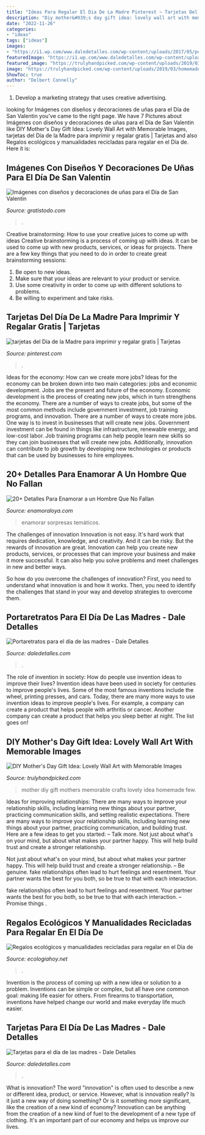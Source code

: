 ```yaml
---
title: "Ideas Para Regalar El Dia De La Madre Pinterest ~ Tarjetas Del Día De La Madre Para Imprimir Y Regalar Gratis"
description: "Diy mother&#039;s day gift idea: lovely wall art with memorable images"
date: "2022-11-26"
categories:
- "ideas"
tags: ["ideas"]
images:
- "https://i1.wp.com/www.daledetalles.com/wp-content/uploads/2017/05/portaretratos-con-fomi16.jpg"
featuredImage: "https://i1.wp.com/www.daledetalles.com/wp-content/uploads/2017/05/portaretratos-con-fomi16.jpg"
featured_image: "https://trulyhandpicked.com/wp-content/uploads/2019/03/homemade-mothers-day-giftidea-diy-rose-gold-gift-1552283686kn4g8.jpg"
image: "https://trulyhandpicked.com/wp-content/uploads/2019/03/homemade-mothers-day-giftidea-diy-rose-gold-gift-1552283686kn4g8.jpg"
ShowToc: true
author: "Delbert Connelly"
---
```



1. Develop a marketing strategy that uses creative advertising.

	

		
looking for Imágenes con diseños y decoraciones de uñas para el Día de San Valentin you've came to the right page. We have 7 Pictures about Imágenes con diseños y decoraciones de uñas para el Día de San Valentin like DIY Mother&#039;s Day Gift Idea: Lovely Wall Art with Memorable Images, tarjetas del Día de la Madre para imprimir y regalar gratis | Tarjetas and also Regalos ecológicos y manualidades recicladas para regalar en el Día de. Here it is:
		
    
## Imágenes Con Diseños Y Decoraciones De Uñas Para El Día De San Valentin

<img loading=lazy src="https://www.gratistodo.com/wp-content/uploads/2017/02/disenos-unas-san-valentin-14.jpg" onerror="this.onerror=null;this.src='https://tse3.mm.bing.net/th?id=OIP.D-xVJWhRZtpA5i84mxHJbAHaGZ&amp;pid=15.1';" alt="Imágenes con diseños y decoraciones de uñas para el Día de San Valentin">

_Source: gratistodo.com_

>. 

	

Creative brainstorming: How to use your creative juices to come up with ideas
Creative brainstorming is a process of coming up with ideas. It can be used to come up with new products, services, or ideas for projects. There are a few key things that you need to do in order to create great brainstorming sessions:
1. Be open to new ideas.
2. Make sure that your ideas are relevant to your product or service.
3. Use some creativity in order to come up with different solutions to problems.
4. Be willing to experiment and take risks.

    
## Tarjetas Del Día De La Madre Para Imprimir Y Regalar Gratis | Tarjetas

<img loading=lazy src="https://i.pinimg.com/736x/41/4f/66/414f66d9cadd935fed9e89573f1d4ecf.jpg" onerror="this.onerror=null;this.src='https://tse2.mm.bing.net/th?id=OIP.2icMe4h0m23NAguHDFwJBQHaFj&amp;pid=15.1';" alt="tarjetas del Día de la Madre para imprimir y regalar gratis | Tarjetas">

_Source: pinterest.com_

>. 

	

Ideas for the economy: How can we create more jobs?
Ideas for the economy can be broken down into two main categories: jobs and economic development. Jobs are the present and future of the economy. Economic development is the process of creating new jobs, which in turn strengthens the economy. There are a number of ways to create jobs, but some of the most common methods include government investment, job training programs, and innovation.
There are a number of ways to create more jobs. One way is to invest in businesses that will create new jobs. Government investment can be found in things like infrastructure, renewable energy, and low-cost labor. Job training programs can help people learn new skills so they can join businesses that will create new jobs. Additionally, innovation can contribute to job growth by developing new technologies or products that can be used by businesses to hire employees.

    
## 20+ Detalles Para Enamorar A Un Hombre Que No Fallan

<img loading=lazy src="https://www.enamoraloya.com/wp-content/uploads/2019/12/caja_sorpresa.jpg" onerror="this.onerror=null;this.src='https://tse3.mm.bing.net/th?id=OIP.SmxF_aqn2ZRwHkfuJ9kAfAAAAA&amp;pid=15.1';" alt="20+ Detalles Para Enamorar a un Hombre Que No Fallan">

_Source: enamoraloya.com_

>enamorar sorpresas temáticos. 

	

The challenges of innovation
Innovation is not easy. It's hard work that requires dedication, knowledge, and creativity. And it can be risky. But the rewards of innovation are great.
Innovation can help you create new products, services, or processes that can improve your business and make it more successful. It can also help you solve problems and meet challenges in new and better ways.

So how do you overcome the challenges of innovation? First, you need to understand what innovation is and how it works. Then, you need to identify the challenges that stand in your way and develop strategies to overcome them.

    
## Portaretratos Para El Día De Las Madres - Dale Detalles

<img loading=lazy src="https://i1.wp.com/www.daledetalles.com/wp-content/uploads/2017/05/portaretratos-con-fomi16.jpg" onerror="this.onerror=null;this.src='https://tse1.mm.bing.net/th?id=OIP.12uGJP8FnVS2CMHjW0L1PQHaFj&amp;pid=15.1';" alt="Portaretratos para el día de las madres - Dale Detalles">

_Source: daledetalles.com_

>. 

	

The role of invention in society: How do people use invention ideas to improve their lives?
Invention ideas have been used in society for centuries to improve people's lives. Some of the most famous inventions include the wheel, printing presses, and cars. Today, there are many more ways to use invention ideas to improve people's lives. For example, a company can create a product that helps people with arthritis or cancer. Another company can create a product that helps you sleep better at night. The list goes on!

    
## DIY Mother&#039;s Day Gift Idea: Lovely Wall Art With Memorable Images

<img loading=lazy src="https://trulyhandpicked.com/wp-content/uploads/2019/03/homemade-mothers-day-giftidea-diy-rose-gold-gift-1552283686kn4g8.jpg" onerror="this.onerror=null;this.src='https://tse1.mm.bing.net/th?id=OIP.U36isS0rQvLB8j2WBiqd2gHaLH&amp;pid=15.1';" alt="DIY Mother&#039;s Day Gift Idea: Lovely Wall Art with Memorable Images">

_Source: trulyhandpicked.com_

>mother diy gift mothers memorable crafts lovely idea homemade few. 

	

Ideas for improving relationships: There are many ways to improve your relationship skills, including learning new things about your partner, practicing communication skills, and setting realistic expectations.
There are many ways to improve your relationship skills, including learning new things about your partner, practicing communication, and building trust. Here are a few ideas to get you started: 
     – Talk more. Not just about what's on your mind, but about what makes your partner happy. This will help build trust and create a stronger relationship.

Not just about what's on your mind, but about what makes your partner happy. This will help build trust and create a stronger relationship. – Be genuine. fake relationships often lead to hurt feelings and resentment. Your partner wants the best for you both, so be true to that with each interaction.

fake relationships often lead to hurt feelings and resentment. Your partner wants the best for you both, so be true to that with each interaction. – Promise things .

    
## Regalos Ecológicos Y Manualidades Recicladas Para Regalar En El Día De

<img loading=lazy src="https://ecologiahoy.net/wp-content/uploads/2017/09/manualidades-de-flores-dia-de-la-madre.jpg" onerror="this.onerror=null;this.src='https://tse1.mm.bing.net/th?id=OIP.7lUIKCFV8DW36evkaO8-NgHaMU&amp;pid=15.1';" alt="Regalos ecológicos y manualidades recicladas para regalar en el Día de">

_Source: ecologiahoy.net_

>. 

	

Invention is the process of coming up with a new idea or solution to a problem. Inventions can be simple or complex, but all have one common goal: making life easier for others. From firearms to transportation, inventions have helped change our world and make everyday life much easier.

    
## Tarjetas Para El Día De Las Madres - Dale Detalles

<img loading=lazy src="https://i2.wp.com/www.daledetalles.com/wp-content/uploads/2013/05/tarjetatazamolde.jpg" onerror="this.onerror=null;this.src='https://tse1.mm.bing.net/th?id=OIP.igzqwIUxIdzgbGuxjIMwoQHaJ6&amp;pid=15.1';" alt="Tarjetas para el día de las madres - Dale Detalles">

_Source: daledetalles.com_

>. 

	

What is innovation?
The word "innovation" is often used to describe a new or different idea, product, or service. However, what is innovation really? Is it just a new way of doing something? Or is it something more significant, like the creation of a new kind of economy?
Innovation can be anything from the creation of a new kind of fuel to the development of a new type of clothing. It's an important part of our economy and helps us improve our lives.

